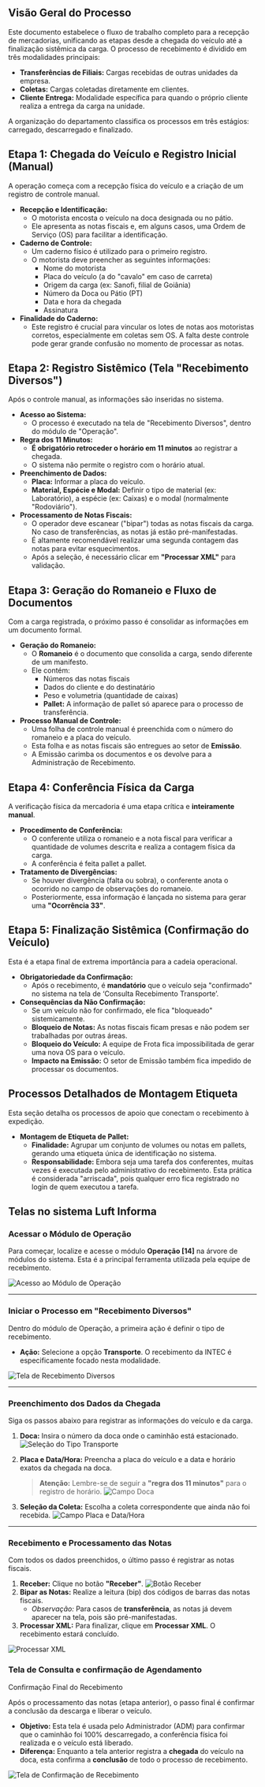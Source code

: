 ## Visão Geral do Processo

Este documento estabelece o fluxo de trabalho completo para a recepção de mercadorias, unificando as etapas desde a chegada do veículo até a finalização sistêmica da carga. O processo de recebimento é dividido em três modalidades principais:

* **Transferências de Filiais:** Cargas recebidas de outras unidades da empresa.
* **Coletas:** Cargas coletadas diretamente em clientes.
* **Cliente Entrega:** Modalidade específica para quando o próprio cliente realiza a entrega da carga na unidade.

A organização do departamento classifica os processos em três estágios: carregado, descarregado e finalizado.

## Etapa 1: Chegada do Veículo e Registro Inicial (Manual)

A operação começa com a recepção física do veículo e a criação de um registro de controle manual.

* **Recepção e Identificação:**
    * O motorista encosta o veículo na doca designada ou no pátio.
    * Ele apresenta as notas fiscais e, em alguns casos, uma Ordem de Serviço (OS) para facilitar a identificação.
* **Caderno de Controle:**
    * Um caderno físico é utilizado para o primeiro registro.
    * O motorista deve preencher as seguintes informações:
        * Nome do motorista
        * Placa do veículo (a do "cavalo" em caso de carreta)
        * Origem da carga (ex: Sanofi, filial de Goiânia)
        * Número da Doca ou Pátio (PT)
        * Data e hora da chegada
        * Assinatura
* **Finalidade do Caderno:**
    * Este registro é crucial para vincular os lotes de notas aos motoristas corretos, especialmente em coletas sem OS. A falta deste controle pode gerar grande confusão no momento de processar as notas.

## Etapa 2: Registro Sistêmico (Tela "Recebimento Diversos")

Após o controle manual, as informações são inseridas no sistema.

* **Acesso ao Sistema:**
    * O processo é executado na tela de "Recebimento Diversos", dentro do módulo de "Operação".
* **Regra dos 11 Minutos:**
    * **É obrigatório retroceder o horário em 11 minutos** ao registrar a chegada.
    * O sistema não permite o registro com o horário atual.
* **Preenchimento de Dados:**
    * **Placa:** Informar a placa do veículo.
    * **Material, Espécie e Modal:** Definir o tipo de material (ex: Laboratório), a espécie (ex: Caixas) e o modal (normalmente "Rodoviário").
* **Processamento de Notas Fiscais:**
    * O operador deve escanear ("bipar") todas as notas fiscais da carga. No caso de transferências, as notas já estão pré-manifestadas.
    * É altamente recomendável realizar uma segunda contagem das notas para evitar esquecimentos.
    * Após a seleção, é necessário clicar em **"Processar XML"** para validação.

## Etapa 3: Geração do Romaneio e Fluxo de Documentos

Com a carga registrada, o próximo passo é consolidar as informações em um documento formal.

* **Geração do Romaneio:**
    * O **Romaneio** é o documento que consolida a carga, sendo diferente de um manifesto.
    * Ele contém:
        * Números das notas fiscais
        * Dados do cliente e do destinatário
        * Peso e volumetria (quantidade de caixas)
        * **Pallet:** A informação de pallet só aparece para o processo de transferência.
* **Processo Manual de Controle:**
    * Uma folha de controle manual é preenchida com o número do romaneio e a placa do veículo.
    * Esta folha e as notas fiscais são entregues ao setor de **Emissão**.
    * A Emissão carimba os documentos e os devolve para a Administração de Recebimento.

## Etapa 4: Conferência Física da Carga

A verificação física da mercadoria é uma etapa crítica e **inteiramente manual**.

* **Procedimento de Conferência:**
    * O conferente utiliza o romaneio e a nota fiscal para verificar a quantidade de volumes descrita e realiza a contagem física da carga.
    * A conferência é feita pallet a pallet.
* **Tratamento de Divergências:**
    * Se houver divergência (falta ou sobra), o conferente anota o ocorrido no campo de observações do romaneio.
    * Posteriormente, essa informação é lançada no sistema para gerar uma **"Ocorrência 33"**.

## Etapa 5: Finalização Sistêmica (Confirmação do Veículo)

Esta é a etapa final de extrema importância para a cadeia operacional.

* **Obrigatoriedade da Confirmação:**
    * Após o recebimento, é **mandatório** que o veículo seja "confirmado" no sistema na tela de ‘Consulta Recebimento Transporte’.
* **Consequências da Não Confirmação:**
    * Se um veículo não for confirmado, ele fica "bloqueado" sistemicamente.
    * **Bloqueio de Notas:** As notas fiscais ficam presas e não podem ser trabalhadas por outras áreas.
    * **Bloqueio do Veículo:** A equipe de Frota fica impossibilitada de gerar uma nova OS para o veículo.
    * **Impacto na Emissão:** O setor de Emissão também fica impedido de processar os documentos.

## Processos Detalhados de Montagem Etiqueta

Esta seção detalha os processos de apoio que conectam o recebimento à expedição.

* **Montagem de Etiqueta de Pallet:**
    * **Finalidade:** Agrupar um conjunto de volumes ou notas em pallets, gerando uma etiqueta única de identificação no sistema.
    * **Responsabilidade:** Embora seja uma tarefa dos conferentes, muitas vezes é executada pelo administrativo do recebimento. Esta prática é considerada "arriscada", pois qualquer erro fica registrado no login de quem executou a tarefa.

## Telas no sistema Luft Informa

### Acessar o Módulo de Operação

Para começar, localize e acesse o módulo **Operação [14]** na árvore de módulos do sistema. Esta é a principal ferramenta utilizada pela equipe de recebimento.

![Acesso ao Módulo de Operação](/data/img/recebimento-intec/img1.png)

---

### Iniciar o Processo em "Recebimento Diversos"

Dentro do módulo de Operação, a primeira ação é definir o tipo de recebimento.

- **Ação:** Selecione a opção **Transporte**. O recebimento da INTEC é especificamente focado nesta modalidade.

![Tela de Recebimento Diversos](/data/img/recebimento-intec/img2.png)


---

### Preenchimento dos Dados da Chegada

Siga os passos abaixo para registrar as informações do veículo e da carga.

1.  **Doca:** Insira o número da doca onde o caminhão está estacionado.
    ![Seleção do Tipo Transporte](/data/img/recebimento-intec/img3.png)


2.  **Placa e Data/Hora:** Preencha a placa do veículo e a data e horário exatos da chegada na doca.
    > **Atenção:** Lembre-se de seguir a **"regra dos 11 minutos"** para o registro de horário.
    ![Campo Doca](/data/img/recebimento-intec/img4.png)


3.  **Seleção da Coleta:** Escolha a coleta correspondente que ainda não foi recebida.
    ![Campo Placa e Data/Hora](/data/img/recebimento-intec/img5.png)


---

### Recebimento e Processamento das Notas

Com todos os dados preenchidos, o último passo é registrar as notas fiscais.

1.  **Receber:** Clique no botão **"Receber"**.
    ![Botão Receber](/data/img/recebimento-intec/img6.png)
2.  **Bipar as Notas:** Realize a leitura (bip) dos códigos de barras das notas fiscais.
    - *Observação:* Para casos de **transferência**, as notas já devem aparecer na tela, pois são pré-manifestadas.
3.  **Processar XML:** Para finalizar, clique em **Processar XML**. O recebimento estará concluído.

![Processar XML](/data/img/recebimento-intec/img7.png)

### Tela de Consulta e confirmação de Agendamento

Confirmação Final do Recebimento

Após o processamento das notas (etapa anterior), o passo final é confirmar a conclusão da descarga e liberar o veículo.

- **Objetivo:** Esta tela é usada pelo Administrador (ADM) para confirmar que o caminhão foi 100% descarregado, a conferência física foi realizada e o veículo está liberado.
- **Diferença:** Enquanto a tela anterior registra a **chegada** do veículo na doca, esta confirma a **conclusão** de todo o processo de recebimento.

![Tela de Confirmação de Recebimento](/data/img/recebimento-intec/img8.png)
